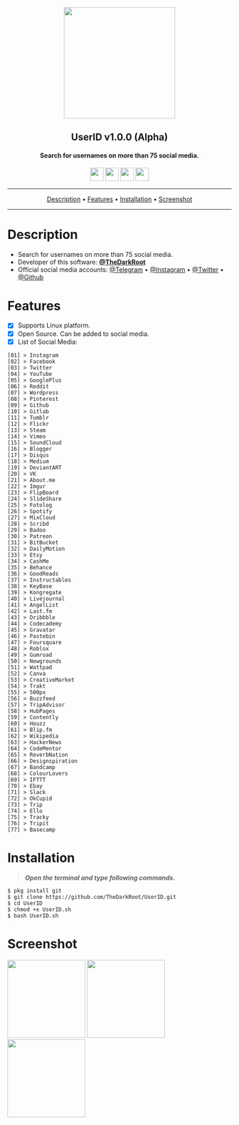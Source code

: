 <p align="center"><a href="https://turkhackteam.org"><img src="https://raw.githubusercontent.com/TheDarkRoot/PNGStore/master/Personal/Banner.png" width="250"></a></p>
<h2 align="center"><b>UserID v1.0.0 (Alpha)</b></h2>
<h4 align="center">Search for usernames on more than 75 social media.</h4>
</p>
<p align="center"><a href="center"><a href="https://t.me/TDarkRoot"><img src="https://raw.githubusercontent.com/TheDarkRoot/PNGStore/master/Personal/Telegram.png" width="30"></a>     <a href="center"><a href="https://instagram.com/TheDarkRoot"><img src="https://raw.githubusercontent.com/TheDarkRoot/PNGStore/master/Personal/Instagram.png" width="30"></a>     <a href="center"><a href="https://twitter.com/TDarkRoot"><img src="https://raw.githubusercontent.com/TheDarkRoot/PNGStore/master/Personal/Twitter.png" width="30"></a>     <a href="https://github.com/xHak9x/finduser"><img src="https://raw.githubusercontent.com/TheDarkRoot/PNGStore/master/Personal/Github.png" width="30"></a></p>
</p>
<hr>
<p align="center"><a href="#Description">Description</a> &bull; <a href="#Features">Features</a> &bull; <a href="#Installation">Installation</a> &bull; <a href="#Screenshot">Screenshot</a></p>
<hr>


# Description

- Search for usernames on more than 75 social media.
- Developer of this software: **[@TheDarkRoot](https://github.com/TheDarkRoot)**
- Official social media accounts: [@Telegram](https://t.me/TDarkRoot) &bull; [@Instagram](https://instagram.com/TheDarkRoot) &bull; [@Twitter](https://twitter.com/TDarkRoot) &bull; [@Github](https://github.com/TheDarkRoot)

# Features

- [x] Supports Linux platform.
- [x] Open Source. Can be added to social media.
- [x] List of Social Media:
```
[01] > Instagram
[02] > Facebook
[03] > Twitter
[04] > YouTube
[05] > GooglePlus
[06] > Reddit
[07] > Wordpress
[08] > Pinterest
[09] > Github
[10] > Gitlab
[11] > Tumblr
[12] > Flickr
[13] > Steam
[14] > Vimeo
[15] > SoundCloud
[16] > Blogger
[17] > Disqus
[18] > Medium
[19] > DeviantART
[20] > VK
[21] > About.me
[22] > Imgur
[23] > FlipBoard
[24] > SlideShare
[25] > Fotolog
[26] > Spotify
[27] > MixCloud
[28] > Scribd
[29] > Badoo
[30] > Patreon
[31] > BitBucket
[32] > DailyMotion
[33] > Etsy
[34] > CashMe
[35] > Behance
[36] > GoodReads
[37] > Instructables
[38] > KeyBase
[39] > Kongregate
[40] > Livejournal
[41] > AngelList
[42] > Last.fm
[43] > Dribbble
[44] > Codecademy
[45] > Gravatar
[46] > Pastebin
[47] > Foursquare
[48] > Roblox
[49] > Gumroad
[50] > Newgrounds
[51] > Wattpad
[52] > Canva
[53] > CreativeMarket
[54] > Trakt
[55] > 500px
[56] > Buzzfeed
[57] > TripAdvisor
[58] > HubPages
[59] > Contently
[60] > Houzz
[61] > Blip.fm
[62] > Wikipedia
[63] > HackerNews
[64] > CodeMentor
[65] > ReverbNation
[66] > Designspiration
[67] > Bandcamp
[68] > ColourLovers
[69] > IFTTT
[70] > Ebay
[71] > Slack
[72] > OkCupid
[73] > Trip
[74] > Ello
[75] > Tracky
[76] > Tripit
[77] > Basecamp
```

# Installation

> ***Open the terminal and type following commands.***
```
$ pkg install git
$ git clone https://github.com/TheDarkRoot/UserID.git
$ cd UserID
$ chmod +x UserID.sh
$ bash UserID.sh
```

# Screenshot

[<img src="https://raw.githubusercontent.com/TheDarkRoot/PNGStore/master/Personal/Screenshots/UserID%2001.png" width=175>](https://raw.githubusercontent.com/TheDarkRoot/PNGStore/master/Personal/Screenshots/UserID%2001.png)
[<img src="https://raw.githubusercontent.com/TheDarkRoot/PNGStore/master/Personal/Screenshots/UserID%2002.png" width=175>](https://raw.githubusercontent.com/TheDarkRoot/PNGStore/master/Personal/Screenshots/UserID%2002.png)
[<img src="https://raw.githubusercontent.com/TheDarkRoot/PNGStore/master/Personal/Screenshots/UserID%2003.png" width=175>](https://raw.githubusercontent.com/TheDarkRoot/PNGStore/master/Personal/Screenshots/UserID%2003.png)
